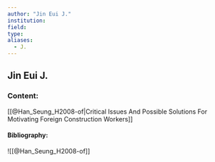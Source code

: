 ```yaml
---
author: "Jin Eui J."
institution:
field:
type:
aliases:
  - J.
---
```


## Jin Eui J.

### Content:
[[@Han_Seung_H2008-of|Critical Issues And Possible Solutions For Motivating Foreign Construction Workers]]

#### Bibliography:

![[@Han_Seung_H2008-of]]